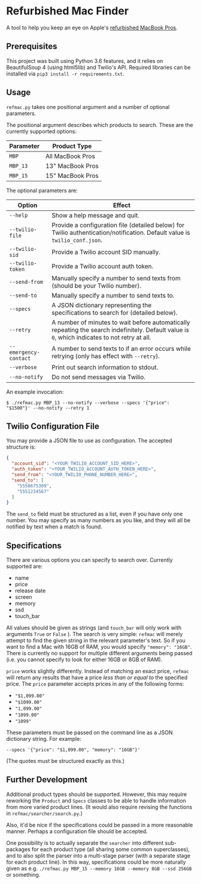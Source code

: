 # Refurbished Mac Finder

A tool to help you keep an eye on Apple's [refurbished MacBook Pros](https://www.apple.com/shop/browse/home/specialdeals/mac/macbook_pro).

## Prerequisites

This project was built using Python 3.6 features, and it relies on BeautifulSoup 4 (using html5lib) and Twilio's API.
Required libraries can be installed via `pip3 install -r requirements.txt`.

## Usage

`refmac.py` takes one positional argument and a number of optional parameters.

The positional argument describes which products to search. These are the currently supported options:

| Parameter | Product Type     |
|-----------|------------------|
| `MBP`     | All MacBook Pros |
| `MBP_13`  | 13" MacBook Pros |
| `MBP_15`  | 15" MacBook Pros |

The optional parameters are:

| Option                | Effect |
|-----------------------|--------|
| `--help`              | Show a help message and quit. |
| `--twilio-file`       | Provide a configuration file (detailed below) for Twilio authentication/notification. Default value is `twilio_conf.json`. |
| `--twilio-sid`        | Provide a Twilio account SID manually. |
| `--twilio-token`      | Provide a Twilio account auth token. |
| `--send-from`         | Manually specify a number to send texts from (should be your Twilio number). |
| `--send-to`           | Manually specify a number to send texts to. |
| `--specs`             | A JSON dictionary representing the specifications to search for (detailed below). |
| `--retry`             | A number of minutes to wait before automatically repeating the search indefinitely. Default value is `0`, which indicates to not retry at all. |
| `--emergency-contact` | A number to send texts to if an error occurs while retrying (only has effect with `--retry`). |
| `--verbose`           | Print out search information to stdout. |
| `--no-notify`         | Do not send messages via Twilio. |

An example invocation:

```
$ ./refmac.py MBP_13 --no-notify --verbose --specs '{"price": "$1500"}' --no-notify --retry 1
```

## Twilio Configuration File

You may provide a JSON file to use as configuration. The accepted structure is:

```json
{
  "account_sid": "<YOUR_TWILIO_ACCOUNT_SID_HERE>",
  "auth_token": "<YOUR_TWILIO_ACCOUNT_AUTH_TOKEN_HERE>",
  "send_from": "<YOUR_TWILIO_PHONE_NUMBER_HERE>",
  "send_to": [
    "5558675309",
    "5551234567"
  ]
}
```

The `send_to` field must be structured as a list, even if you have only one number. You may specify as many numbers as
you like, and they will all be notified by text when a match is found.

## Specifications

There are various options you can specify to search over. Currently supported are:

- name
- price
- release date
- screen
- memory
- ssd
- touch_bar

All values should be given as strings (and `touch_bar` will only work with arguments `True` or `False` ). The search is
very simple: `refmac` will merely attempt to find the given string in the relevant parameter's text. So if you want to
find a Mac with 16GB of RAM, you would specify `"memory": "16GB"`. There is currently no support for multiple different
arguments being passed (i.e. you cannot specify to look for either 16GB or 8GB of RAM).

`price` works slightly differently. Instead of matching an exact price, `refmac` will return any results that have a
price *less than or equal to* the specified price. The `price` parameter accepts prices in any of the following forms:

- `"$1,099.00"`
- `"$1099.00"`
- `"1,099.00"`
- `"1099.00"`
- `"1099"`

These parameters must be passed on the command line as a JSON dictionary string. For example:

```
--specs '{"price": "$1,099.00", "memory": "16GB"}'
```

(The quotes must be structured exactly as this.)

## Further Development

Additional product types should be supported. However, this may require reworking the `Product` and `Specs` classes to
be able to handle information from more varied product lines. (It would also require revising the functions in
`refmac/searcher/search.py`.)

Also, it'd be nice if the specifications could be passed in a more reasonable manner. Perhaps a configuration file
should be accepted.

One possibility is to actually separate the `searcher` into different sub-packages for each product type (all sharing
some common superclasses), and to also split the parser into a multi-stage parser (with a separate stage for each
product line). In this way, specifications could be more naturally given as e.g. `./refmac.py MBP_15 --memory 16GB
--memory 8GB --ssd 256GB` or something.

